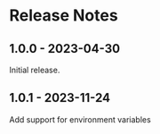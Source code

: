 # Release Notes

## 1.0.0 - 2023-04-30

Initial release.

## 1.0.1 - 2023-11-24
Add support for environment variables
